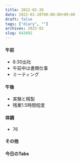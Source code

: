 ```yaml
---
title: 2022-02-28
date: 2022-02-28T00:00:00+09:00
draft: false
tags: ["diary", ""]
archives: 2022-02
slug: 642692
---
```

#### 午前
- 8:30出社
- 午前中は書類仕事
- ミーティング
#### 午後
- 実験と精製
- 残業1.5時間程度
#### 体調
- 76
#### その他
#### 今日のTabs